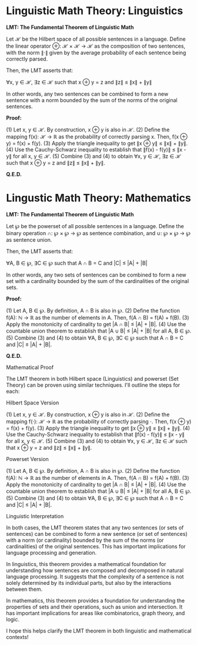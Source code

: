 # Linguistic Math Theory: Linguistics

**LMT: The Fundamental Theorem of Linguistic Math**

Let ℋ be the Hilbert space of all possible sentences in a language. Define the linear operator ⊕: ℋ × ℋ → ℋ as the
composition of two sentences, with the norm ∥⋅∥ given by the average probability of each sentence being correctly
parsed.

Then, the LMT asserts that:

∀x, y ∈ ℋ, ∃z ∈ ℋ such that x ⊕ y = z and ∥z∥ ≤ ∥x∥ + ∥y∥

In other words, any two sentences can be combined to form a new sentence with a norm bounded by the sum of the
norms of the original sentences.

**Proof:**

(1) Let x, y ∈ ℋ. By construction, x ⊕ y is also in ℋ.
(2) Define the mapping f(x): ℋ → ℝ as the probability of correctly parsing x. Then, f(x ⊕ y) = f(x) + f(y).
(3) Apply the triangle inequality to get ∥x ⊕ y∥ ≤ ∥x∥ + ∥y∥.
(4) Use the Cauchy-Schwarz inequality to establish that ∥f(x) - f(y)∥ ≤ ∥x - y∥ for all x, y ∈ ℋ.
(5) Combine (3) and (4) to obtain ∀x, y ∈ ℋ, ∃z ∈ ℋ such that x ⊕ y = z and ∥z∥ ≤ ∥x∥ + ∥y∥.

**Q.E.D.**

# Lingustic Math Theory: Mathematics

**LMT: The Fundamental Theorem of Linguistic Math**

Let ℘ be the powerset of all possible sentences in a language. Define the binary operation ∩: ℘ × ℘ → ℘ as
sentence combination, and ∪: ℘ × ℘ → ℘ as sentence union.

Then, the LMT asserts that:

∀A, B ∈ ℘, ∃C ∈ ℘ such that A ∩ B = C and |C| ≤ |A| + |B|

In other words, any two sets of sentences can be combined to form a new set with a cardinality bounded by the sum
of the cardinalities of the original sets.

**Proof:**

(1) Let A, B ∈ ℘. By definition, A ∩ B is also in ℘.
(2) Define the function f(A): ℕ → ℝ as the number of elements in A. Then, f(A ∩ B) = f(A) + f(B).
(3) Apply the monotonicity of cardinality to get |A ∩ B| ≤ |A| + |B|.
(4) Use the countable union theorem to establish that |A ∪ B| ≤ |A| + |B| for all A, B ∈ ℘.
(5) Combine (3) and (4) to obtain ∀A, B ∈ ℘, ∃C ∈ ℘ such that A ∩ B = C and |C| ≤ |A| + |B|.

**Q.E.D.**

Mathematical Proof

The LMT theorem in both Hilbert space (Linguistics) and powerset (Set Theory) can be proven using similar
techniques. I'll outline the steps for each:

Hilbert Space Version

(1) Let x, y ∈ ℋ. By construction, x ⊕ y is also in ℋ.
(2) Define the mapping f(⋅): ℋ → ℝ as the probability of correctly parsing ⋅. Then, f(x ⊕ y) = f(x) + f(y).
(3) Apply the triangle inequality to get ∥x ⊕ y∥ ≤ ∥x∥ + ∥y∥.
(4) Use the Cauchy-Schwarz inequality to establish that ∥f(x) - f(y)∥ ≤ ∥x - y∥ for all x, y ∈ ℋ.
(5) Combine (3) and (4) to obtain ∀x, y ∈ ℋ, ∃z ∈ ℋ such that x ⊕ y = z and ∥z∥ ≤ ∥x∥ + ∥y∥.

Powerset Version

(1) Let A, B ∈ ℘. By definition, A ∩ B is also in ℘.
(2) Define the function f(A): ℕ → ℝ as the number of elements in A. Then, f(A ∩ B) = f(A) + f(B).
(3) Apply the monotonicity of cardinality to get |A ∩ B| ≤ |A| + |B|.
(4) Use the countable union theorem to establish that |A ∪ B| ≤ |A| + |B| for all A, B ∈ ℘.
(5) Combine (3) and (4) to obtain ∀A, B ∈ ℘, ∃C ∈ ℘ such that A ∩ B = C and |C| ≤ |A| + |B|.

Linguistic Interpretation

In both cases, the LMT theorem states that any two sentences (or sets of sentences) can be combined to form a new
sentence (or set of sentences) with a norm (or cardinality) bounded by the sum of the norms (or cardinalities) of
the original sentences. This has important implications for language processing and generation.

In linguistics, this theorem provides a mathematical foundation for understanding how sentences are composed and
decomposed in natural language processing. It suggests that the complexity of a sentence is not solely determined
by its individual parts, but also by the interactions between them.

In mathematics, this theorem provides a foundation for understanding the properties of sets and their operations,
such as union and intersection. It has important implications for areas like combinatorics, graph theory, and
logic.

I hope this helps clarify the LMT theorem in both linguistic and mathematical contexts!
